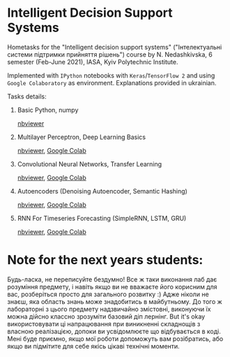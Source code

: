 # Intelligent Decision Support Systems
Hometasks for the "Intelligent decision support systems" ("Інтелектуальні системи підтримки прийняття рішень")  course by N. Nedashkivska, 6 semester (Feb-June 2021), IASA, Kyiv Polytechnic Institute.

Implemented with `IPython` notebooks with  `Keras`/`TensorFlow 2` and using `Google Colaboratory` as environment. Explanations provided in ukrainian.

Tasks details:
1. Basic Python, numpy

   [nbviewer](https://nbviewer.jupyter.org/github/andrii0yerko/IASA_IntelligentDecisionSupportSystems/blob/main/lab1_basic_python.ipynb)

2. Multilayer Perceptron, Deep Learning Basics

   [nbviewer](https://nbviewer.jupyter.org/github/andrii0yerko/IASA_IntelligentDecisionSupportSystems/blob/main/lab2_perceptron.ipynb), [Google Colab](https://colab.research.google.com/github/andrii0yerko/IASA_IntelligentDecisionSupportSystems/blob/main/lab2_perceptron.ipynb)

3. Convolutional Neural Networks, Transfer Learning

   [nbviewer](https://nbviewer.jupyter.org/github/andrii0yerko/IASA_IntelligentDecisionSupportSystems/blob/main/lab3_cnn.ipynb), [Google Colab](https://colab.research.google.com/github/andrii0yerko/IASA_IntelligentDecisionSupportSystems/blob/main/lab3_cnn.ipynb)

4. Autoencoders (Denoising Autoencoder, Semantic Hashing)

   [nbviewer](https://nbviewer.jupyter.org/github/andrii0yerko/IASA_IntelligentDecisionSupportSystems/blob/main/lab4_autoencoder.ipynb), [Google Colab](https://colab.research.google.com/github/andrii0yerko/IASA_IntelligentDecisionSupportSystems/blob/main/lab4_autoencoder.ipynb)

5. RNN For Timeseries Forecasting (SimpleRNN, LSTM, GRU)

   [nbviewer](https://nbviewer.jupyter.org/github/andrii0yerko/IASA_IntelligentDecisionSupportSystems/blob/main/lab5_rnn.ipynb), [Google Colab](https://colab.research.google.com/github/andrii0yerko/IASA_IntelligentDecisionSupportSystems/blob/main/lab5_rnn.ipynb)
   
# Note for the next years students:
Будь-ласка, не переписуйте бездумно! Все ж таки виконання лаб дає розуміння предмету, і навіть якщо ви не вважаєте його корисним для вас, розберіться просто для загального розвитку :)
Адже ніколи не знаєш, яка область знань може знадобитись в майбутньому. До того ж лабораторні з цього предмету надзвичайно змістовні, виконуючи їх можна дійсно классно зрозуміти базовий діп лернінг.
But it's okay використовувати ці напрацювання при виникненні складнощів з власною реалізацією, допоки ви усвідомлюєте що відбувається в коді.
Мені буде приємно, якщо мої роботи допоможуть вам розібратись, або якщо ви підмітите для себе якісь цікаві технічні моменти.
